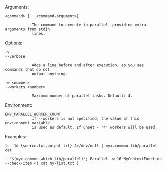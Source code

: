 
  Arguments:

	<command> [...<command-argument>]

                The command to execute in parallel, providing extra arguments from stdin
				lines.

  Options:

	-v
    --verbose

                Adds a line before and after execution, so you see commands that do not
                output anything.

	-w <number>
    --workers <number>

                Maximum number of parallel tasks. Default: 4.

  Environment:

    ENV_PARALLEL_WORKER_COUNT
                if --workers is not specified, the value of this environment variable 
                is used as default. If unset - '4' workers will be used.

  Examples:

    ls -1d {source.txt,output.txt} 2>/dev/null | myx.common lib/parallel cat

    . "$(myx.common which lib/parallel)"; Parallel -w 16 MyContextFunction --check-item <( cat my-list.txt )

